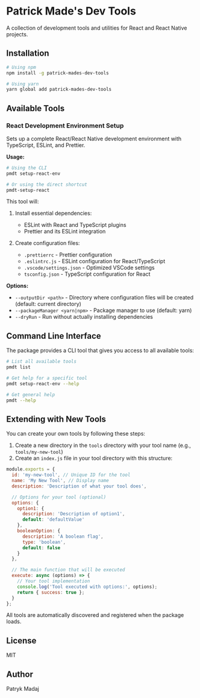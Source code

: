# Patrick Made's Dev Tools

A collection of development tools and utilities for React and React Native projects.

## Installation

```bash
# Using npm
npm install -g patrick-mades-dev-tools

# Using yarn
yarn global add patrick-mades-dev-tools
```

## Available Tools

### React Development Environment Setup

Sets up a complete React/React Native development environment with TypeScript, ESLint, and Prettier.

**Usage:**

```bash
# Using the CLI
pmdt setup-react-env

# Or using the direct shortcut
pmdt-setup-react
```

This tool will:

1. Install essential dependencies:
   - ESLint with React and TypeScript plugins
   - Prettier and its ESLint integration

2. Create configuration files:
   - `.prettierrc` - Prettier configuration
   - `.eslintrc.js` - ESLint configuration for React/TypeScript
   - `.vscode/settings.json` - Optimized VSCode settings
   - `tsconfig.json` - TypeScript configuration for React

**Options:**

- `--outputDir <path>` - Directory where configuration files will be created (default: current directory)
- `--packageManager <yarn|npm>` - Package manager to use (default: yarn)
- `--dryRun` - Run without actually installing dependencies

## Command Line Interface

The package provides a CLI tool that gives you access to all available tools:

```bash
# List all available tools
pmdt list

# Get help for a specific tool
pmdt setup-react-env --help

# Get general help
pmdt --help
```

## Extending with New Tools

You can create your own tools by following these steps:

1. Create a new directory in the `tools` directory with your tool name (e.g., `tools/my-new-tool`)
2. Create an `index.js` file in your tool directory with this structure:

```javascript
module.exports = {
  id: 'my-new-tool', // Unique ID for the tool
  name: 'My New Tool', // Display name
  description: 'Description of what your tool does',

  // Options for your tool (optional)
  options: {
    option1: {
      description: 'Description of option1',
      default: 'defaultValue'
    },
    booleanOption: {
      description: 'A boolean flag',
      type: 'boolean',
      default: false
    }
  },

  // The main function that will be executed
  execute: async (options) => {
    // Your tool implementation
    console.log('Tool executed with options:', options);
    return { success: true };
  }
};
```

All tools are automatically discovered and registered when the package loads.

## License

MIT

## Author

Patryk Madaj
